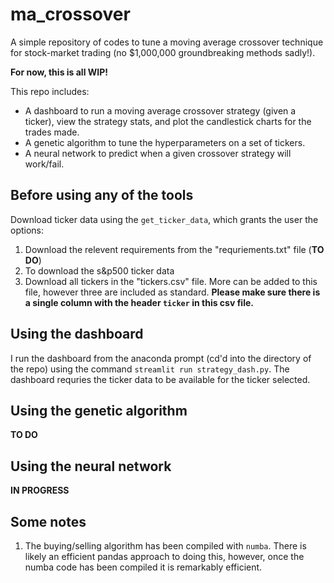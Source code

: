 # ma_crossover

A simple repository of codes to tune a moving average crossover technique for stock-market trading (no $1,000,000 groundbreaking methods sadly!).

**For now, this is all WIP!**

This repo includes:
- A dashboard to run a moving average crossover strategy (given a ticker), view the strategy stats, and plot the candlestick charts for the trades made.
- A genetic algorithm to tune the hyperparameters on a set of tickers.
- A neural network to predict when a given crossover strategy will work/fail.

## Before using any of the tools
Download ticker data using the `get_ticker_data`, which grants the user the options:
1. Download the relevent requirements from the "requriements.txt" file (**TO DO**) 
2. To download the s&p500 ticker data
3. Download all tickers in the "tickers.csv" file. More can be added to this file, however three are included as standard. **Please make sure there is a single column with the header `ticker` in this csv file.**

## Using the dashboard
I run the dashboard from the anaconda prompt (cd'd into the directory of the repo) using the command `streamlit run strategy_dash.py`. The dashboard requries the ticker data to be available for the ticker selected.

## Using the genetic algorithm
**TO DO**

## Using the neural network
**IN PROGRESS**

## Some notes
1. The buying/selling algorithm has been compiled with `numba`. There is likely an efficient pandas approach to doing this, however, once the numba code has been compiled it is remarkably efficient.